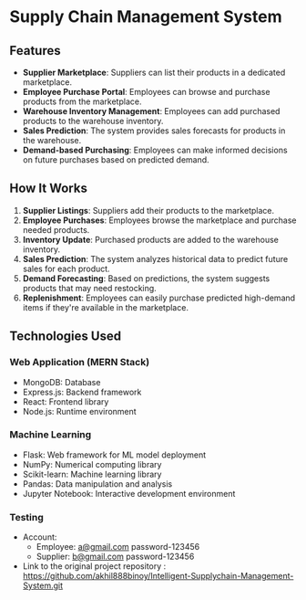# Supply Chain Management System

## Features

- **Supplier Marketplace**: Suppliers can list their products in a dedicated marketplace.
- **Employee Purchase Portal**: Employees can browse and purchase products from the marketplace.
- **Warehouse Inventory Management**: Employees can add purchased products to the warehouse inventory.
- **Sales Prediction**: The system provides sales forecasts for products in the warehouse.
- **Demand-based Purchasing**: Employees can make informed decisions on future purchases based on predicted demand.

## How It Works

1. **Supplier Listings**: Suppliers add their products to the marketplace.
2. **Employee Purchases**: Employees browse the marketplace and purchase needed products.
3. **Inventory Update**: Purchased products are added to the warehouse inventory.
4. **Sales Prediction**: The system analyzes historical data to predict future sales for each product.
5. **Demand Forecasting**: Based on predictions, the system suggests products that may need restocking.
6. **Replenishment**: Employees can easily purchase predicted high-demand items if they're available in the marketplace.

## Technologies Used

### Web Application (MERN Stack)

- MongoDB: Database
- Express.js: Backend framework
- React: Frontend library
- Node.js: Runtime environment

### Machine Learning

- Flask: Web framework for ML model deployment
- NumPy: Numerical computing library
- Scikit-learn: Machine learning library
- Pandas: Data manipulation and analysis
- Jupyter Notebook: Interactive development environment

### Testing

- Account:
  - Employee: a@gmail.com password-123456
  - Supplier: b@gmail.com password-123456
- Link to the original project repository : https://github.com/akhil888binoy/Intelligent-Supplychain-Management-System.git
